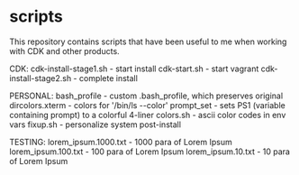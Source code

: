 # scripts

This repository contains scripts that have been useful to me when 
working with CDK and other products.

CDK:
cdk-install-stage1.sh	- start install
cdk-start.sh		- start vagrant
cdk-install-stage2.sh	- complete install

PERSONAL:
bash_profile		- custom .bash_profile, which preserves original
dircolors.xterm		- colors for '/bin/ls --color'
prompt_set		- sets PS1 (variable containing prompt) to a colorful 4-liner
colors.sh		- ascii color codes in env vars
fixup.sh		- personalize system post-install

TESTING:
lorem_ipsum.1000.txt	- 1000 para of Lorem Ipsum
lorem_ipsum.100.txt	- 100 para of Lorem Ipsum
lorem_ipsum.10.txt	- 10 para of Lorem Ipsum	
